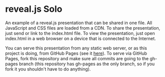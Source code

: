 # reveal.js Solo

An example of a reveal.js presentation that can be shared in one file. All JavaScript and CSS files
are loaded from a CDN. To share the presentation, just send or link to the index.html file. To view
the presentation, just open index.html in a web browser on a device that is connected to the
Internet.

You can serve this presentation from any static web server, or as this project is doing, from GitHub
Pages (see it [here](https://tpanning.github.com/revealjs-solo/)). To serve via GitHub Pages, fork
this repository and make sure all commits are going to the gh-pages branch (this repository has
gh-pages as the only branch, so if you fork it you shouldn't have to do anything).

